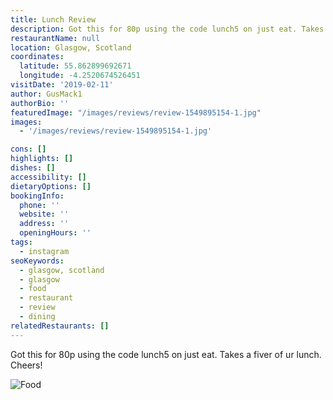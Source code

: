 ```yaml
---
title: Lunch Review
description: Got this for 80p using the code lunch5 on just eat. Takes a fiver of ur lunch. Cheers!
restaurantName: null
location: Glasgow, Scotland
coordinates:
  latitude: 55.862899692671
  longitude: -4.2520674526451
visitDate: '2019-02-11'
author: GusMack1
authorBio: ''
featuredImage: "/images/reviews/review-1549895154-1.jpg"
images:
  - '/images/reviews/review-1549895154-1.jpg'

cons: []
highlights: []
dishes: []
accessibility: []
dietaryOptions: []
bookingInfo:
  phone: ''
  website: ''
  address: ''
  openingHours: ''
tags:
  - instagram
seoKeywords:
  - glasgow, scotland
  - glasgow
  - food
  - restaurant
  - review
  - dining
relatedRestaurants: []
---
```


Got this for 80p using the code lunch5 on just eat. Takes a fiver of ur lunch. Cheers!

![Food](/images/reviews/review-1549895154-1.jpg)
